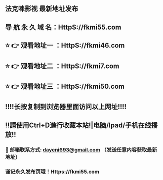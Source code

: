 ## 法克咪影视 最新地址发布 
## 导 航 永 久 域 名：HttpS://fkmi55.com
## ⭐️ 👉 观看地址一 ：HttpS://fkmi46.com
## ⭐️ 👉 观看地址二 ：HttpS://fkmi7.com
## ⭐️ 👉 观看地址三 ：HttpS://fkmi50.com
## ‼️‼️长按复制到浏览器里面访问以上网址‼️‼️
## ‼️請使用Ctrl+D進行收藏本站!|电脑/Ipad/手机在线播放‼️
### 📧 邮箱联系方式: dayeni693@gmail.com （发送任意内容获取最新地址）
### 谨记永久发布页哦！Https://fkmi55.com

